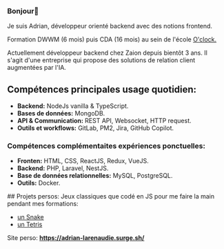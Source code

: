 ### Bonjour👋

<p>
Je suis Adrian, développeur orienté backend avec des notions frontend.
</p>
<p>
Formation DWWM (6 mois) puis CDA (16 mois) au sein de l'école <a href="https://oclock.io/" target="_blank"> O'clock. </a>
</p>
<p>
Actuellement développeur backend chez Zaion depuis bientôt 3 ans.
Il s'agit d'une entreprise qui propose des solutions de relation client augmentées par l'IA.
</p>

## Compétences principales usage quotidien:

- **Backend:** NodeJs vanilla & TypeScript.
- **Bases de données:** MongoDB.
- **API & Communication:** REST API, Websocket, HTTP request.
- **Outils et workflows:** GitLab, PM2, Jira, GitHub Copilot.

### Compétences complémentaites expériences ponctuelles: 
- **Fronten:** HTML, CSS, ReactJS, Redux, VueJS.
- **Backend:** PHP, Laravel, NestJS.
- **Base de données relationnelles:** MySQL, PostgreSQL.
- **Outils:** Docker.

## Projets persos:
Jeux classiques que codé en JS pour me faire la main pendant mes formations:
<ul>
 <li><a href="https://jormungand-game-adrian.surge.sh/">un Snake</a></li>
 <li><a href="https://tetris-game-adrian.surge.sh/">un Tetris</a></li>
</ul>
</p>

Site perso:
**https://adrian-larenaudie.surge.sh/**


